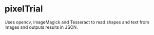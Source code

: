 pixelTrial
==========
Uses opencv, ImageMagick and Tesseract to read shapes and text from images and outputs results in JSON.
